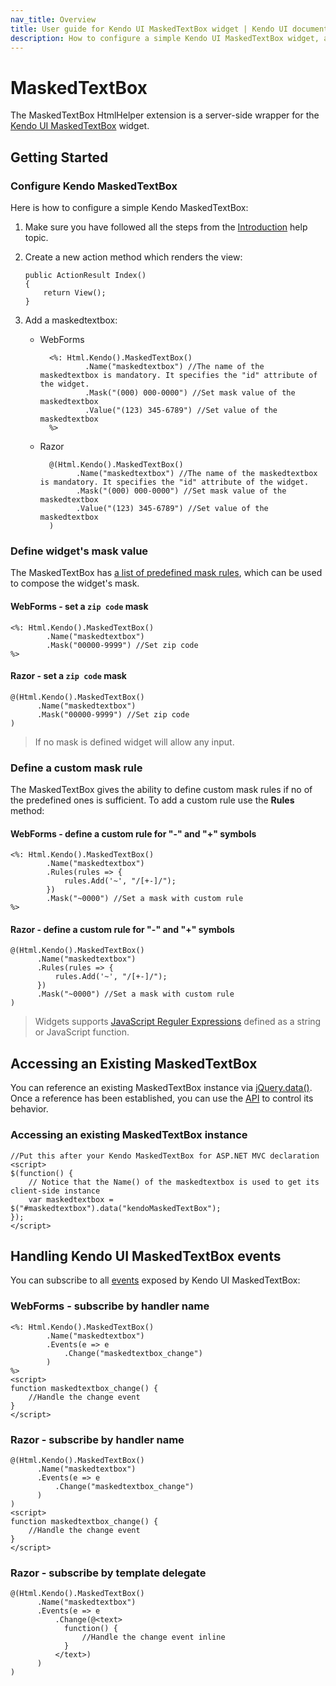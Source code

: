 ```yaml
---
nav_title: Overview
title: User guide for Kendo UI MaskedTextBox widget | Kendo UI documentation
description: How to configure a simple Kendo UI MaskedTextBox widget, add MaskedTextBox, handle events to control widget's behavior.
---
```


# MaskedTextBox

The MaskedTextBox HtmlHelper extension is a server-side wrapper for the [Kendo UI MaskedTextBox](/api/web/maskedtextbox) widget.

## Getting Started

### Configure Kendo MaskedTextBox

Here is how to configure a simple Kendo MaskedTextBox:

1.  Make sure you have followed all the steps from the [Introduction](/getting-started/using-kendo-with/aspnet-mvc/introduction) help topic.

2.  Create a new action method which renders the view:

        public ActionResult Index()
        {
            return View();
        }
3.  Add a maskedtextbox:
    - WebForms

            <%: Html.Kendo().MaskedTextBox()
                    .Name("maskedtextbox") //The name of the maskedtextbox is mandatory. It specifies the "id" attribute of the widget.
                    .Mask("(000) 000-0000") //Set mask value of the maskedtextbox
                    .Value("(123) 345-6789") //Set value of the maskedtextbox
            %>
    - Razor

            @(Html.Kendo().MaskedTextBox()
                  .Name("maskedtextbox") //The name of the maskedtextbox is mandatory. It specifies the "id" attribute of the widget.
                  .Mask("(000) 000-0000") //Set mask value of the maskedtextbox
                  .Value("(123) 345-6789") //Set value of the maskedtextbox
            )

### Define widget's mask value

The MaskedTextBox has [a list of predefined mask rules](/getting-started/web/maskedtextbox/overview#predefined-mask-rules),
which can be used to compose the widget's mask.

#### WebForms - set a `zip code` mask

    <%: Html.Kendo().MaskedTextBox()
            .Name("maskedtextbox")
            .Mask("00000-9999") //Set zip code
    %>

#### Razor - set a `zip code` mask

    @(Html.Kendo().MaskedTextBox()
          .Name("maskedtextbox")
          .Mask("00000-9999") //Set zip code
    )

> If no mask is defined widget will allow any input.

### Define a custom mask rule

The MaskedTextBox gives the ability to define custom mask rules if no of the predefined ones is sufficient.
To add a custom rule use the **Rules** method:

#### WebForms - define a custom rule for "-" and "+" symbols

    <%: Html.Kendo().MaskedTextBox()
            .Name("maskedtextbox")
            .Rules(rules => {
                rules.Add('~', "/[+-]/");
            })
            .Mask("~0000") //Set a mask with custom rule
    %>

#### Razor - define a custom rule for "-" and "+" symbols

    @(Html.Kendo().MaskedTextBox()
          .Name("maskedtextbox")
          .Rules(rules => {
              rules.Add('~', "/[+-]/");
          })
          .Mask("~0000") //Set a mask with custom rule
    )

> Widgets supports [JavaScript Reguler Expressions](https://developer.mozilla.org/en-US/docs/Web/JavaScript/Guide/Regular_Expressions)
defined as a string or JavaScript function.

## Accessing an Existing MaskedTextBox

You can reference an existing MaskedTextBox instance via [jQuery.data()](http://api.jquery.com/jQuery.data/).
Once a reference has been established, you can use the [API](/api/web/maskedtextbox#methods) to control its behavior.


### Accessing an existing MaskedTextBox instance

    //Put this after your Kendo MaskedTextBox for ASP.NET MVC declaration
    <script>
    $(function() {
        // Notice that the Name() of the maskedtextbox is used to get its client-side instance
        var maskedtextbox = $("#maskedtextbox").data("kendoMaskedTextBox");
    });
    </script>


## Handling Kendo UI MaskedTextBox events

You can subscribe to all [events](/api/web/maskedtextbox#events) exposed by Kendo UI MaskedTextBox:

### WebForms - subscribe by handler name

    <%: Html.Kendo().MaskedTextBox()
            .Name("maskedtextbox")
            .Events(e => e
                .Change("maskedtextbox_change")
            )
    %>
    <script>
    function maskedtextbox_change() {
        //Handle the change event
    }
    </script>


### Razor - subscribe by handler name

    @(Html.Kendo().MaskedTextBox()
          .Name("maskedtextbox")
          .Events(e => e
              .Change("maskedtextbox_change")
          )
    )
    <script>
    function maskedtextbox_change() {
        //Handle the change event
    }
    </script>


### Razor - subscribe by template delegate

    @(Html.Kendo().MaskedTextBox()
          .Name("maskedtextbox")
          .Events(e => e
              .Change(@<text>
                function() {
                    //Handle the change event inline
                }
              </text>)
          )
    )

